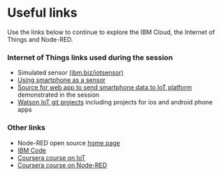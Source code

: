 # Useful links  

Use the links below to continue to explore the IBM Cloud, the Internet of Things and Node-RED.

### Internet of Things links used during the session
- Simulated sensor [(ibm.biz/iotsensor)](https://quickstart.internetofthings.ibmcloud.com/iotsensor/)
- [Using smartphone as a sensor](http://discover-iot.eu-gb.mybluemix.net/)
- [Source for web app to send smartphone data to IoT platform](https://github.com/ibm-watson-iot/html5-phone) demonstrated in the session
- [Watson IoT git projects](https://github.com/ibm-watson-iot) including projects for ios and android phone apps


### Other links
- Node-RED open source [home page](http://nodered.org)  
- [IBM Code](https://developer.ibm.com/code/)   
- [Coursera course on IoT](https://www.coursera.org/learn/developer-iot)  
- [Coursera course on Node-RED](https://www.coursera.org/learn/developer-nodered)  
